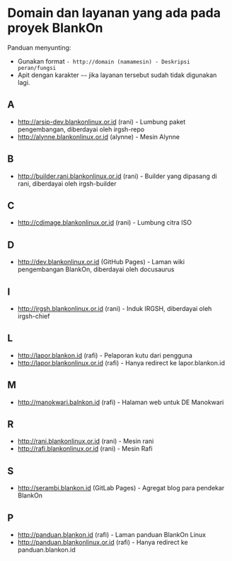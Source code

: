 # Domain dan layanan yang ada pada proyek BlankOn

Panduan menyunting:
- Gunakan format `- http://domain (namamesin) - Deskripsi peran/fungsi`
- Apit dengan karakter `~~` jika layanan tersebut sudah tidak digunakan lagi.

## A

- http://arsip-dev.blankonlinux.or.id (rani) - Lumbung paket pengembangan, diberdayai oleh irgsh-repo
- http://alynne.blankonlinux.or.id (alynne) - Mesin Alynne


## B

- http://builder.rani.blankonlinux.or.id (rani) - Builder yang dipasang di rani, diberdayai oleh irgsh-builder

## C

- http://cdimage.blankonlinux.or.id (rani) - Lumbung citra ISO

## D

- http://dev.blankonlinux.or.id (GitHub Pages) - Laman wiki pengembangan BlankOn, diberdayai oleh docusaurus

## I

- http://irgsh.blankonlinux.or.id (rani) - Induk IRGSH, diberdayai oleh irgsh-chief

## L

- http://lapor.blankon.id (rafi) - Pelaporan kutu dari pengguna
- http://lapor.blankonlinux.or.id (rafi) - Hanya redirect ke lapor.blankon.id

## M

- http://manokwari.balnkon.id (rafi) - Halaman web untuk DE Manokwari

## R

- http://rani.blankonlinux.or.id (rani) - Mesin rani
- http://rafi.blankonlinux.or.id (rani) - Mesin Rafi

## S

- http://serambi.blankon.id (GitLab Pages) - Agregat blog para pendekar BlankOn

## P

- http://panduan.blankon.id (rafi) - Laman panduan BlankOn Linux
- http://panduan.blankonlinux.or.id (rafi) - Hanya redirect ke panduan.blankon.id
